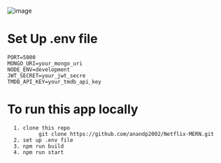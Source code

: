 ![image](https://github.com/user-attachments/assets/50ba6881-7168-42e2-b7f2-bcec49a4f1ba)

# Set Up .env file
    PORT=5000
    MONGO_URI=your_mongo_uri
    NODE_ENV=development
    JWT_SECRET=your_jwt_secre
    TMDB_API_KEY=your_tmdb_api_key

# To run this app locally
      1. clone this repo 
              git clone https://github.com/anandp2002/Netflix-MERN.git
      2. set up .env file
      3. npm run build
      4. npm run start
